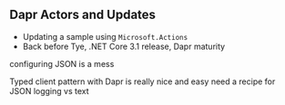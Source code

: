 ## Dapr Actors and Updates

- Updating a sample using `Microsoft.Actions`
- Back before Tye, .NET Core 3.1 release, Dapr maturity


configuring JSON is a mess

Typed client pattern with Dapr is really nice and easy
need a recipe for JSON logging vs text